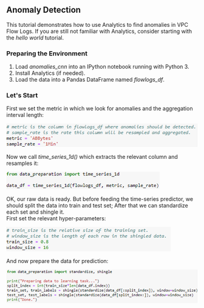 ## Anomaly Detection 
This tutorial demonstrates how to use Analytics to find anomalies in VPC Flow Logs. 
If you are still not familiar with Analytics, consider starting with the *hello world* tutorial.

### Preparing the Environment
1. Load *anomalies_cnn* into an IPython notebook running with Python 3.
2. Install Analytics (if needed).
3. Load the data into a Pandas DataFrame named *flowlogs_df*.

### Let's Start
First we set the metric in which we look for anomalies and the aggregation interval length:  

![alt text](images/metric_agg.png)  

Now we call *time_series_1d()* which extracts the relevant column and resamples it:  

![alt text](images/time_series_1d.png)  

OK, our raw data is ready. But before feeding the time-series predictor, we should split the data into train and test set; After that we can standardize each set and shingle it.  
First set the relevant hyper-parameters:

![alt text](images/split_shingle.png)  

And now prepare the data for prediction:

![alt text](images/prepare_data.png)
